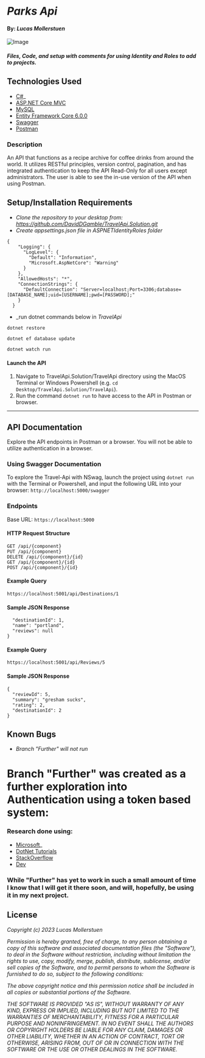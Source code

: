 # _Parks Api_

#### By: _**Lucas Mollerstuen**_

![Image](img/img.png)

#### _Files, Code, and setup with comments for using Identity and Roles to add to projects._

## Technologies Used



* [C#](https://docs.microsoft.com/en-us/dotnet/csharp/)_
* [ASP.NET Core MVC](https://docs.microsoft.com/en-us/aspnet/core/mvc/overview?view=aspnetcore-3.1)
* [MySQL](https://dev.mysql.com/)
* [Entity Framework Core 6.0.0](https://docs.microsoft.com/en-us/ef/core/)
* [Swagger](https://docs.microsoft.com/en-us/aspnet/core/tutorials/getting-started-with-nswag?view=aspnetcore-3.1&tabs=visual-studio)
* [Postman](postman.com)


### Description
An API that functions as a recipe archive for coffee drinks from around the world. It utilizes RESTful principles, version control, pagination, and has integrated authentication to keep the API Read-Only for all users except administrators. The user is able to see the in-use version of the API when using Postman.

## Setup/Installation Requirements

* _Clone the repository to your desktop from: https://github.com/DavidDGamble/TravelApi.Solution.git_
* _Create appsettings.json file in ASPNETIdentityRoles folder_

```
{
    "Logging": {
      "LogLevel": {
        "Default": "Information",
        "Microsoft.AspNetCore": "Warning"
      }
    },
    "AllowedHosts": "*",
    "ConnectionStrings": {
      "DefaultConnection": "Server=localhost;Port=3306;database=[DATABASE_NAME];uid=[USERNAME];pwd=[PASSWORD];"
    }
  }

```
* _run dotnet commands below in _TravelApi_
```
dotnet restore
```
```
dotnet ef database update
```
```
dotnet watch run
```
 #### Launch the API
  1) Navigate to TravelApi.Solution/TravelApi directory using the MacOS Terminal or Windows Powershell (e.g. `cd Desktop/TravelApi.Solution/TravelApi`).
  2) Run the command `dotnet run` to have access to the API in Postman or browser.

------------------------------

## API Documentation
Explore the API endpoints in Postman or a browser. You will not be able to utilize authentication in a browser.

### Using Swagger Documentation 
To explore the Travel-Api with NSwag, launch the project using `dotnet run` with the Terminal or Powershell, and input the following URL into your browser: `http://localhost:5000/swagger`

### Endpoints
Base URL: `https://localhost:5000`

#### HTTP Request Structure
```
GET /api/{component}
PUT /api/{component}
DELETE /api/{component}/{id}
GET /api/{component}/{id}
POST /api/{component}/{id}
```

#### Example Query

```
https://localhost:5001/api/Destinations/1

```

#### Sample JSON Response
``` {
  "destinationId": 1,
  "name": "portland",
  "reviews": null
} 
```

#### Example Query

```
https://localhost:5001/api/Reviews/5

```
#### Sample JSON Response
``` 
{
  "reviewId": 5,
  "summary": "gresham sucks",
  "rating": 2,
  "destinationId": 2
}
```

## Known Bugs

* _Branch "Further" will not run_


# Branch "Further" was created as a further exploration into Authentication using a token based system:

### Research done using:
* [Microsoft](https://learn.microsoft.com/en-us/dotnet/api/system.identitymodel.tokens.securitytokenhandler.validatetoken?view=netframework-4.8.1)_
* [DotNet Tutorials](https://dotnettutorials.net/lesson/token-based-authentication-web-api/)
* [StackOverflow](https://stackoverflow.com/questions/44808800/how-do-i-manually-validate-a-jwt-asp-net-core)
* [Dev](https://dev.to/moe23/refresh-jwt-with-refresh-tokens-in-asp-net-core-5-rest-api-step-by-step-3en5)

### While "Further" has yet to work in such a small amount of time I know that I will get it there soon, and will, hopefully, be using it in my next project.  

## License

_Copyright (c) 2023 Lucas Mollerstuen_

_Permission is hereby granted, free of charge, to any person obtaining a copy of this software and associated documentation files (the "Software"), to deal in the Software without restriction, including without limitation the rights to use, copy, modify, merge, publish, distribute, sublicense, and/or sell copies of the Software, and to permit persons to whom the Software is furnished to do so, subject to the following conditions:_

_The above copyright notice and this permission notice shall be included in all copies or substantial portions of the Software._

_THE SOFTWARE IS PROVIDED "AS IS", WITHOUT WARRANTY OF ANY KIND, EXPRESS OR IMPLIED, INCLUDING BUT NOT LIMITED TO THE WARRANTIES OF MERCHANTABILITY, FITNESS FOR A PARTICULAR PURPOSE AND NONINFRINGEMENT. IN NO EVENT SHALL THE AUTHORS OR COPYRIGHT HOLDERS BE LIABLE FOR ANY CLAIM, DAMAGES OR OTHER LIABILITY, WHETHER IN AN ACTION OF CONTRACT, TORT OR OTHERWISE, ARISING FROM, OUT OF OR IN CONNECTION WITH THE SOFTWARE OR THE USE OR OTHER DEALINGS IN THE SOFTWARE._
